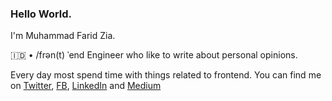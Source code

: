 ### Hello World.

I'm Muhammad Farid Zia.

🇮🇩 • /frən(t) ˈend Engineer who like to write about personal opinions.

Every day most spend time with things related to frontend. 
You can find me on [Twitter](https://twitter.com/muhfaridzia), [FB](https://web.facebook.com/MuhFaridZia), [LinkedIn](https://www.linkedin.com/in/muhfaridzia/) and [Medium](https://medium.com/@MFaridZia)

